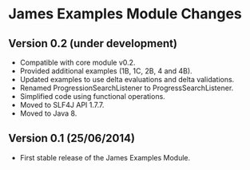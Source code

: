 James Examples Module Changes
=============================


Version 0.2 (under development)
---------------------------------

 - Compatible with core module v0.2.
 - Provided additional examples (1B, 1C, 2B, 4 and 4B).
 - Updated examples to use delta evaluations and delta validations.
 - Renamed ProgressionSearchListener to ProgressSearchListener.
 - Simplified code using functional operations.
 - Moved to SLF4J API 1.7.7.
 - Moved to Java 8.
 
 
Version 0.1 (25/06/2014)
------------------------

 - First stable release of the James Examples Module.